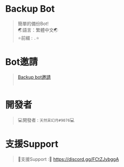# Backup Bot
> 簡單的備份Bot! <br>
> 🌏語言：繁體中文🌏<br>
> ⭐前綴 : `.`⭐<br>

# Bot邀請
> [Backup bot邀請](https://discord.com/api/oauth2/authorize?client_id=992425784239210547&permissions=8&scope=bot) <br> <br>


# 開發者
> 💻開發者 : `天然呆幻月#9076`💻 <br>


# 支援Support
> 📙支援Support :📙 https://discord.gg/FCtZJybggA <br>


